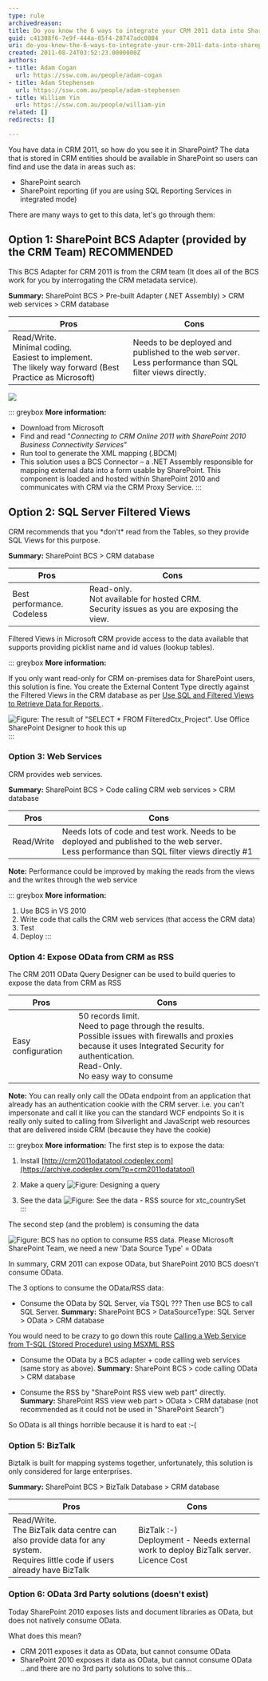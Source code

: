 ```yaml
---
type: rule
archivedreason: 
title: Do you know the 6 ways to integrate your CRM 2011 data into SharePoint 2010?
guid: c41308f6-7e9f-444a-85f4-20747adc0884
uri: do-you-know-the-6-ways-to-integrate-your-crm-2011-data-into-sharepoint-2010
created: 2011-08-24T03:52:23.0000000Z
authors:
- title: Adam Cogan
  url: https://ssw.com.au/people/adam-cogan
- title: Adam Stephensen
  url: https://ssw.com.au/people/adam-stephensen
- title: William Yin
  url: https://ssw.com.au/people/william-yin
related: []
redirects: []

---
```


You have data in CRM 2011, so how do you see it in SharePoint? The data that is stored in CRM entities should be available in SharePoint so users can find and use the data in areas such as:

* SharePoint search
* SharePoint reporting (if you are using SQL Reporting Services in integrated mode)


There are many ways to get to this data, let's go through them:

<!--endintro-->

## Option 1: SharePoint BCS Adapter (provided by the CRM Team) RECOMMENDED

This BCS Adapter for CRM 2011 is from the CRM team (It does all of the BCS work for you by interrogating the CRM metadata service).

**Summary:** SharePoint BCS &gt; Pre-built Adapter (.NET Assembly) &gt; CRM web services &gt; CRM database


| Pros | Cons |
| --- | --- |
| Read/Write. <br>Minimal coding. <br>Easiest to implement. <br>The likely way forward (Best Practice as Microsoft) | Needs to be deployed and published to the web server. <br> Less performance than SQL filter views directly. |

![](figure5.jpg)  

::: greybox
**More information:**    
- Download from Microsoft
- Find and read "*Connecting to CRM Online 2011 with SharePoint 2010 Business Connectivity Services*"
- Run tool to generate the XML mapping (.BDCM)
- This solution uses a BCS Connector – a .NET Assembly responsible for mapping external data into a form usable by SharePoint. This component is loaded and hosted within SharePoint 2010 and communicates with CRM via the CRM Proxy Service.
:::

## Option 2: SQL Server Filtered Views

CRM recommends that you \*don't\* read from the Tables, so they provide SQL Views for this purpose.

**Summary:** SharePoint BCS &gt; CRM database


| Pros | Cons |
| --- | --- |
| Best performance. <br>Codeless | Read-only.<br> Not available for hosted CRM. <br>Security issues as you are exposing the view. |

Filtered Views in Microsoft CRM provide access to the data available that supports providing picklist name and id values (lookup tables).

::: greybox
**More information:**

If you only want read-only for CRM on-premises data for SharePoint users, this solution is fine. You create the External Content Type directly against the Filtered Views in the CRM database as per [Use SQL and Filtered Views to Retrieve Data for Reports
](https://docs.microsoft.com/en-us/previous-versions/dynamicscrm-2013/crm.6/gg328467(v=crm.6)?redirectedfrom=MSDN).

![Figure: The result of "SELECT * FROM FilteredCtx_Project". Use Office SharePoint Designer to hook this up](figure1.jpg)  
:::

### Option 3: Web Services

CRM provides web services.

**Summary:** SharePoint BCS &gt; Code calling CRM web services &gt; CRM database


| Pros | Cons |
| --- | --- |
| Read/Write | Needs lots of code and test work. Needs to be deployed and published to the web server.<br> Less performance than SQL filter views directly #1 |

**Note:** Performance could be improved by making the reads from the views and the writes through the web service

::: greybox
**More information:**
1. Use BCS in VS 2010
2. Write code that calls the CRM web services (that access the CRM data)
3. Test
4. Deploy
:::

### Option 4: Expose OData from CRM as RSS

The CRM 2011 OData Query Designer can be used to build queries to expose the data from CRM as RSS

| Pros | Cons |
| --- | --- |
| Easy configuration | 50 records limit.<br> Need to page through the results.<br> Possible issues with firewalls and proxies because it uses Integrated Security for authentication.<br> Read-Only.<br> No easy way to consume |

**Note:** You can really only call the OData endpoint from an application that already has an authentication cookie with the CRM server. 
i.e. you can't impersonate and call it like you can the standard WCF endpoints 
So it is really only suited to calling from Silverlight and JavaScript web resources that are delivered inside CRM (because they have the cookie)

::: greybox
**More information:**
The first step is to expose the data:
1. Install [http://crm2011odatatool.codeplex.com](https://archive.codeplex.com/?p=crm2011odatatool)
2. Make a query
![Figure: Designing a query](figure2.jpg)  

3. See the data
![Figure: See the data - RSS source for xtc_countrySet](figure3.jpg)  
:::

The second step (and the problem) is consuming the data

![Figure: BCS has no option to consume RSS data. Please Microsoft SharePoint Team, we need a new 'Data Source Type' = OData](figure4.jpg)  

In summary, CRM 2011 can expose OData, but SharePoint 2010 BCS doesn't consume OData.

The 3 options to consume the OData/RSS data:

- Consume the OData by SQL Server, via TSQL ??? Then use BCS to call SQL Server. 
  **Summary:** SharePoint BCS &gt; DataSourceType: SQL Server &gt; OData &gt; CRM database

You would need to be crazy to go down this route [Calling a Web Service from T-SQL (Stored Procedure) using MSXML RSS
](https://lejin2000.wordpress.com/2016/11/21/call-a-webservice-from-tsql-stored-procedure-using-msxml-by-vishal)

-  Consume the OData by a BCS adapter + code calling web services (same story as above). 
  **Summary:** SharePoint BCS &gt; code calling OData &gt; CRM database
  
-  Consume the RSS by "SharePoint RSS view web part" directly. 
  **Summary:** SharePoint RSS view web part &gt; OData &gt; CRM database 
  (not recommended as it could not be used in "SharePoint Search")

So OData is all things horrible because it is hard to eat :-(

### Option 5: BizTalk

Biztalk is built for mapping systems together, unfortunately, this solution is only considered for large enterprises.

**Summary:** SharePoint BCS &gt; BizTalk Database &gt; CRM database

| Pros | Cons |
| --- | --- |
| Read/Write. <br> The BizTalk data centre can also provide data for any system. <br> Requires little code if users already have BizTalk | BizTalk :-) <br> Deployment - Needs external work to deploy BizTalk server. <br> Licence Cost |


### Option 6: OData 3rd Party solutions (doesn't exist)

Today SharePoint 2010 exposes lists and document libraries as OData, but does not natively consume OData.

What does this mean?

- CRM 2011 exposes it data as OData, but cannot consume OData
- SharePoint 2010 exposes it data as OData, but cannot consume OData
   ...and there are no 3rd party solutions to solve this...
